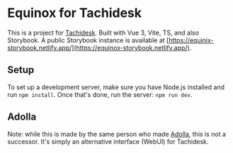 # Equinox for Tachidesk

This is a project for [Tachidesk](https://github.com/Suwayomi/Tachidesk). Built with Vue 3, Vite, TS, and also Storybook. A public Storybook instance is available at [https://equinix-storybook.netlify.app/](https://equinox-storybook.netlify.app/).

## Setup

To set up a development server, make sure you have Node.js installed and run `npm install`. Once that's done, run the server: `npm run dev`.

## Adolla

Note: while this is made by the same person who made [Adolla](https://github.com/adollaapp/adolla), this is not a successor. It's simply an alternative interface (WebUI) for Tachidesk.
